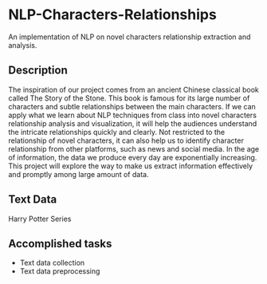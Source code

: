 # NLP-Characters-Relationships

An implementation of NLP on novel characters relationship extraction and analysis.

## Description
The inspiration of our project comes from an ancient Chinese classical book called The Story of the Stone. This book is famous for its large number of characters and subtle relationships between the main characters. If we can apply what we learn about NLP techniques from class into novel characters relationship analysis and visualization, it will help the audiences understand the intricate relationships quickly and clearly. Not restricted to the relationship of novel characters, it can also help us to identify character relationship from other platforms, such as news and social media. In the age of information, the data we produce every day are exponentially increasing. This project will explore the way to make us extract information effectively and promptly among large amount of data.

## Text Data
Harry Potter Series

## Accomplished tasks
* Text data collection
* Text data preprocessing
